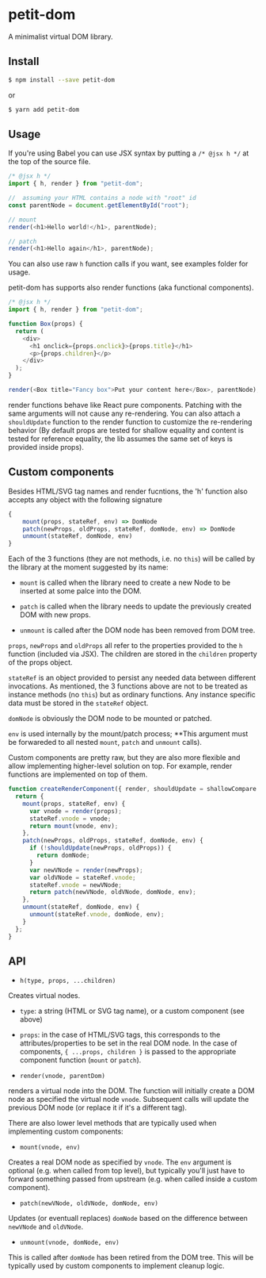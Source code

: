 # petit-dom

A minimalist virtual DOM library.

## Install

```sh
$ npm install --save petit-dom
```

or

```sh
$ yarn add petit-dom
```

## Usage

If you're using Babel you can use JSX syntax by putting a `/* @jsx h */` at the top of the source file.

```js
/* @jsx h */
import { h, render } from "petit-dom";

//  assuming your HTML contains a node with "root" id
const parentNode = document.getElementById("root");

// mount
render(<h1>Hello world!</h1>, parentNode);

// patch
render(<h1>Hello again</h1>, parentNode);
```

You can also use raw `h` function calls if you want, see examples folder for usage.

petit-dom has supports also render functions (aka functional components).

```js
/* @jsx h */
import { h, render } from "petit-dom";

function Box(props) {
  return (
    <div>
      <h1 onclick={props.onclick}>{props.title}</h1>
      <p>{props.children}</p>
    </div>
  );
}

render(<Box title="Fancy box">Put your content here</Box>, parentNode);
```

render functions behave like React pure components. Patching with the same
arguments will not cause any re-rendering. You can also attach a `shouldUpdate`
function to the render function to customize the re-rendering behavior (By default
props are tested for shallow equality and content is tested for reference equality,
the lib assumes the same set of keys is provided inside props).

## Custom components

Besides HTML/SVG tag names and render fucntions, the 'h' function also accepts any object
with the following signature

```js
{
    mount(props, stateRef, env) => DomNode
    patch(newProps, oldProps, stateRef, domNode, env) => DomNode
    unmount(stateRef, domNode, env)
}
```

Each of the 3 functions (they are not methods, i.e. no `this`) will be called
by the library at the moment suggested by its name:

- `mount` is called when the library need to create a new Node to be inserted at some
  palce into the DOM.

- `patch` is called when the library needs to update the previously created DOM with
  new props.

- `unmount` is called after the DOM node has been removed from DOM tree.

`props`, `newProps` and `oldProps` all refer to the properties provided to the `h` function
(included via JSX). The children are stored in the `children` property of the props object.

`stateRef` is an object provided to persist any needed data between different invocations. As
mentioned, the 3 functions above are not to be treated as instance methods (no `this`) but as
ordinary functions. Any instance specific data must be stored in the `stateRef` object.

`domNode` is obviously the DOM node to be mounted or patched.

`env` is used internally by the mount/patch process; \*\*This argument must be forwareded to all
nested `mount`, `patch` and `unmount` calls).

Custom components are pretty raw, but they are also more flexible and allow
implementing higher-level solution on top. For example, render functions are implemented
on top of them.

```js
function createRenderComponent({ render, shouldUpdate = shallowCompare }) {
  return {
    mount(props, stateRef, env) {
      var vnode = render(props);
      stateRef.vnode = vnode;
      return mount(vnode, env);
    },
    patch(newProps, oldProps, stateRef, domNode, env) {
      if (!shouldUpdate(newProps, oldProps)) {
        return domNode;
      }
      var newVNode = render(newProps);
      var oldVNode = stateRef.vnode;
      stateRef.vnode = newVNode;
      return patch(newVNode, oldVNode, domNode, env);
    },
    unmount(stateRef, domNode, env) {
      unmount(stateRef.vnode, domNode, env);
    }
  };
}
```

## API

- `h(type, props, ...children)`

Creates virtual nodes.

- `type`: a string (HTML or SVG tag name), or a custom component (see above)

- `props`: in the case of HTML/SVG tags, this corresponds to the attributes/properties
  to be set in the real DOM node. In the case of components, `{ ...props, children }` is
  passed to the appropriate component function (`mount` or `patch`).

- `render(vnode, parentDom)`

renders a virtual node into the DOM. The function will initially create a DOM node
as specified the virtual node `vnode`. Subsequent calls will update the previous
DOM node (or replace it if it's a different tag).

There are also lower level methods that are typically used when implementing
custom components:

- `mount(vnode, env)`

Creates a real DOM node as specified by `vnode`. The `env` argument is optional (e.g. when
called from top level), but typically you'll just have to forward something passed from
upstream (e.g. when called inside a custom component).

- `patch(newVNode, oldVNode, domNode, env)`

Updates (or eventuall replaces) `domNode` based on the difference between `newVNode` and `oldVNode`.

- `unmount(vnode, domNode, env)`

This is called after `domNode` has been retired from the DOM tree. This will be typically
used by custom components to implement cleanup logic.
